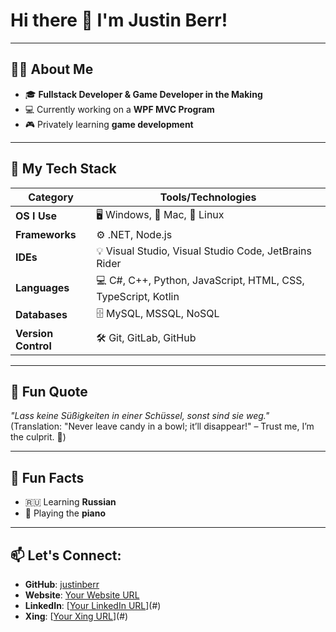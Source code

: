 # Hi there 👋 I'm Justin Berr!

---

## 🙋‍♂️ About Me

- 🎓 **Fullstack Developer & Game Developer in the Making**
- 💻 Currently working on a **WPF MVC Program**
- 🎮 Privately learning **game development**

---

## 🚀 My Tech Stack

| **Category**          | **Tools/Technologies**                                      |
|------------------------|------------------------------------------------------------|
| **OS I Use**          | 🖥 Windows, 🍎 Mac, 🐧 Linux                                 |
| **Frameworks**        | ⚙️ .NET, Node.js                                            |
| **IDEs**              | 💡 Visual Studio, Visual Studio Code, JetBrains Rider       |
| **Languages**         | 💻 C#, C++, Python, JavaScript, HTML, CSS, TypeScript, Kotlin|
| **Databases**         | 🗄 MySQL, MSSQL, NoSQL                                      |
| **Version Control**   | 🛠 Git, GitLab, GitHub                                      |

---

## 🌟 Fun Quote

_"Lass keine Süßigkeiten in einer Schüssel, sonst sind sie weg."_  
(Translation: "Never leave candy in a bowl; it’ll disappear!" – Trust me, I’m the culprit. 🍭)

---

## 🎵 Fun Facts

- 🇷🇺 Learning **Russian**
- 🎹 Playing the **piano**

---

## 📫 Let's Connect:

- **GitHub**: [justinberr](#)
- **Website**: [Your Website URL](#)
- **LinkedIn**: [[Your LinkedIn URL](https://www.linkedin.com/in/justin-b-8300b71a4/)](#)
- **Xing**: [[Your Xing URL](https://www.xing.com/profile/Justin_Berrisch030933/)](#)
